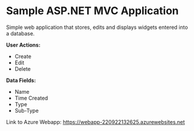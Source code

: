 # Sample ASP.NET MVC Application

Simple web application that stores, edits and displays widgets entered into a database.<br/>
  
**User Actions:**  
- Create  
- Edit  
- Delete  
  
**Data Fields:**  
- Name  
- Time Created  
- Type  
- Sub-Type  
  
Link to Azure Webapp: https://webapp-220922132625.azurewebsites.net
